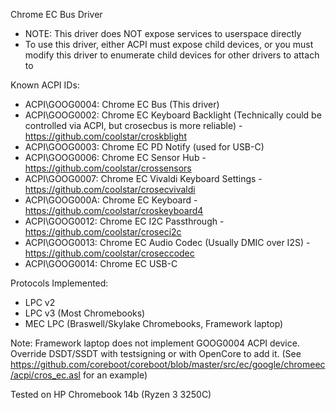 Chrome EC Bus Driver

* NOTE: This driver does NOT expose services to userspace directly
* To use this driver, either ACPI must expose child devices, or you must modify this driver to enumerate child devices for other drivers to attach to

Known ACPI IDs:
* ACPI\GOOG0004: Chrome EC Bus (This driver)
* ACPI\GOOG0002: Chrome EC Keyboard Backlight (Technically could be controlled via ACPI, but crosecbus is more reliable) - https://github.com/coolstar/croskblight
* ACPI\GOOG0003: Chrome EC PD Notify (used for USB-C)
* ACPI\GOOG0006: Chrome EC Sensor Hub - https://github.com/coolstar/crossensors
* ACPI\GOOG0007: Chrome EC Vivaldi Keyboard Settings - https://github.com/coolstar/crosecvivaldi
* ACPI\GOOG000A: Chrome EC Keyboard - https://github.com/coolstar/croskeyboard4
* ACPI\GOOG0012: Chrome EC I2C Passthrough - https://github.com/coolstar/croseci2c
* ACPI\GOOG0013: Chrome EC Audio Codec (Usually DMIC over I2S) - https://github.com/coolstar/croseccodec
* ACPI\GOOG0014: Chrome EC USB-C

Protocols Implemented:
* LPC v2
* LPC v3 (Most Chromebooks)
* MEC LPC (Braswell/Skylake Chromebooks, Framework laptop)

Note: Framework laptop does not implement GOOG0004 ACPI device. Override DSDT/SSDT with testsigning or with OpenCore to add it. (See https://github.com/coreboot/coreboot/blob/master/src/ec/google/chromeec/acpi/cros_ec.asl for an example)

Tested on HP Chromebook 14b (Ryzen 3 3250C)
